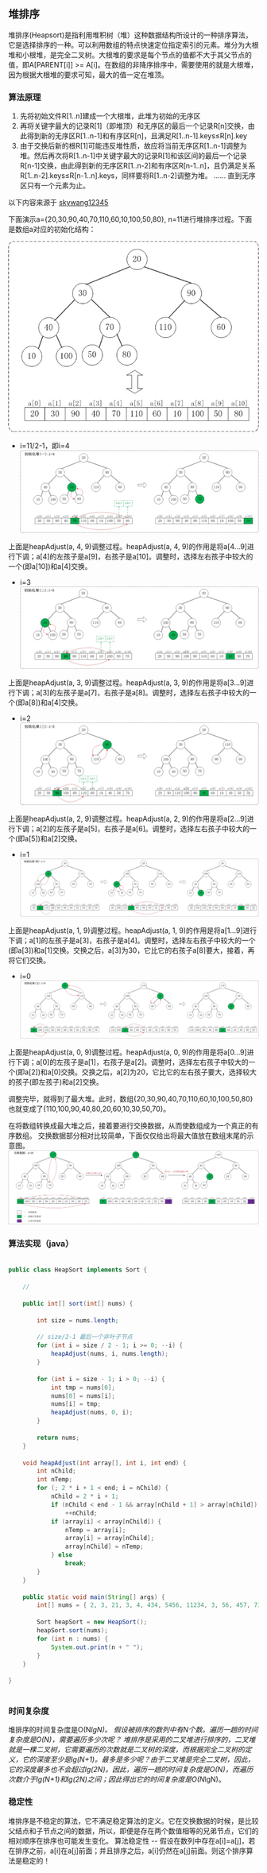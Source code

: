 ## 堆排序

堆排序(Heapsort)是指利用堆积树（堆）这种数据结构所设计的一种排序算法，它是选择排序的一种。可以利用数组的特点快速定位指定索引的元素。堆分为大根堆和小根堆，是完全二叉树。大根堆的要求是每个节点的值都不大于其父节点的值，即A[PARENT[i]] >= A[i]。在数组的非降序排序中，需要使用的就是大根堆，因为根据大根堆的要求可知，最大的值一定在堆顶。

### 算法原理

1. 先将初始文件R[1..n]建成一个大根堆，此堆为初始的无序区
2. 再将关键字最大的记录R[1]（即堆顶）和无序区的最后一个记录R[n]交换，由此得到新的无序区R[1..n-1]和有序区R[n]，且满足R[1..n-1].keys≤R[n].key
3. 由于交换后新的根R[1]可能违反堆性质，故应将当前无序区R[1..n-1]调整为堆。然后再次将R[1..n-1]中关键字最大的记录R[1]和该区间的最后一个记录R[n-1]交换，由此得到新的无序区R[1..n-2]和有序区R[n-1..n]，且仍满足关系R[1..n-2].keys≤R[n-1..n].keys，同样要将R[1..n-2]调整为堆。
……
直到无序区只有一个元素为止。

以下内容来源于 [skywang12345](http://www.cnblogs.com/skywang12345/p/3602162.html)

下面演示a={20,30,90,40,70,110,60,10,100,50,80}, n=11进行堆排序过程。下面是数组a对应的初始化结构：

![](img/heapinit.jpg)

* i=11/2-1，即i=4
![](img/i4.jpg)

上面是heapAdjust(a, 4, 9)调整过程。heapAdjust(a, 4, 9)的作用是将a[4...9]进行下调；a[4]的左孩子是a[9]，右孩子是a[10]。调整时，选择左右孩子中较大的一个(即a[10])和a[4]交换。

* i=3
![](img/i3.jpg)

上面是heapAdjust(a, 3, 9)调整过程。heapAdjust(a, 3, 9)的作用是将a[3...9]进行下调；a[3]的左孩子是a[7]，右孩子是a[8]。调整时，选择左右孩子中较大的一个(即a[8])和a[4]交换。

* i=2
![](img/i2.jpg)

上面是heapAdjust(a, 2, 9)调整过程。heapAdjust(a, 2, 9)的作用是将a[2...9]进行下调；a[2]的左孩子是a[5]，右孩子是a[6]。调整时，选择左右孩子中较大的一个(即a[5])和a[2]交换。

* i=1
![](img/i1.jpg)

上面是heapAdjust(a, 1, 9)调整过程。heapAdjust(a, 1, 9)的作用是将a[1...9]进行下调；a[1]的左孩子是a[3]，右孩子是a[4]。调整时，选择左右孩子中较大的一个(即a[3])和a[1]交换。交换之后，a[3]为30，它比它的右孩子a[8]要大，接着，再将它们交换。

* i=0
![](img/i0.jpg)

上面是heapAdjust(a, 0, 9)调整过程。heapAdjust(a, 0, 9)的作用是将a[0...9]进行下调；a[0]的左孩子是a[1]，右孩子是a[2]。调整时，选择左右孩子中较大的一个(即a[2])和a[0]交换。交换之后，a[2]为20，它比它的左右孩子要大，选择较大的孩子(即左孩子)和a[2]交换。

调整完毕，就得到了最大堆。此时，数组{20,30,90,40,70,110,60,10,100,50,80}也就变成了{110,100,90,40,80,20,60,10,30,50,70}。



在将数组转换成最大堆之后，接着要进行交换数据，从而使数组成为一个真正的有序数组。
交换数据部分相对比较简单，下面仅仅给出将最大值放在数组末尾的示意图。
![](img/after.jpg)


### 算法实现（java）

```java

public class HeapSort implements Sort {

    //

    public int[] sort(int[] nums) {

        int size = nums.length;
		
		// size/2-1 最后一个非叶子节点
        for (int i = size / 2 - 1; i >= 0; --i) {
            heapAdjust(nums, i, nums.length);
        }

        for (int i = size - 1; i > 0; --i) {
            int tmp = nums[0];
            nums[0] = nums[i];
            nums[i] = tmp;
            heapAdjust(nums, 0, i);
        }

        return nums;
    }

    void heapAdjust(int array[], int i, int end) {
        int nChild;
        int nTemp;
        for (; 2 * i + 1 < end; i = nChild) {
            nChild = 2 * i + 1;
            if (nChild < end - 1 && array[nChild + 1] > array[nChild])
                ++nChild;
            if (array[i] < array[nChild]) {
                nTemp = array[i];
                array[i] = array[nChild];
                array[nChild] = nTemp;
            } else
                break;
        }
    }

    public static void main(String[] args) {
        int[] nums = { 2, 3, 21, 3, 4, 434, 5456, 11234, 3, 56, 457, 73, 3 };

        Sort heapSort = new HeapSort();
        heapSort.sort(nums);
        for (int n : nums) {
            System.out.print(n + " ");
        }
    }

}



```

### 时间复杂度
堆排序的时间复杂度是O(N*lgN)。
假设被排序的数列中有N个数。遍历一趟的时间复杂度是O(N)，需要遍历多少次呢？
堆排序是采用的二叉堆进行排序的，二叉堆就是一棵二叉树，它需要遍历的次数就是二叉树的深度，而根据完全二叉树的定义，它的深度至少是lg(N+1)。最多是多少呢？由于二叉堆是完全二叉树，因此，它的深度最多也不会超过lg(2N)。因此，遍历一趟的时间复杂度是O(N)，而遍历次数介于lg(N+1)和lg(2N)之间；因此得出它的时间复杂度是O(N*lgN)。

### 稳定性
堆排序是不稳定的算法，它不满足稳定算法的定义。它在交换数据的时候，是比较父结点和子节点之间的数据，所以，即便是存在两个数值相等的兄弟节点，它们的相对顺序在排序也可能发生变化。
算法稳定性 -- 假设在数列中存在a[i]=a[j]，若在排序之前，a[i]在a[j]前面；并且排序之后，a[i]仍然在a[j]前面。则这个排序算法是稳定的！